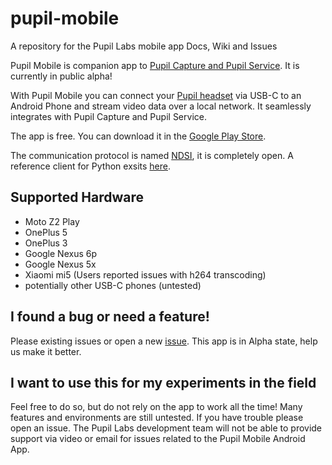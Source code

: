 # pupil-mobile

A repository for the Pupil Labs mobile app Docs, Wiki and Issues

Pupil Mobile is companion app to [Pupil Capture and Pupil Service](https://github.com/pupil-labs/pupil/releases). It is currently in public alpha!

With Pupil Mobile you can connect your [Pupil headset](https://pupil-labs.com/store) via USB-C to an Android Phone and stream video data over a local network. It seamlessly integrates with Pupil Capture and Pupil Service. 

The app is free. You can download it in the [Google Play Store](https://play.google.com/store/apps/details?id=com.pupillabs.pupilmobile).

The communication protocol is named [NDSI](https://github.com/pupil-labs/pyndsi/blob/master/NDSI-CommSpecs.md), it is completely open. A reference client for Python exsits [here](https://github.com/pupil-labs/pyndsi).

## Supported Hardware

- Moto Z2 Play
- OnePlus 5
- OnePlus 3
- Google Nexus 6p
- Google Nexus 5x
- Xiaomi mi5 (Users reported issues with h264 transcoding)
- potentially other USB-C phones (untested)

## I found a bug or need a feature!

Please existing issues or open a new [issue](https://github.com/pupil-labs/pupil-mobile-app/issues). This app is in Alpha state, help us make it better.

## I want to use this for my experiments in the field

Feel free to do so, but do not rely on the app to work all the time! Many features and environments are still untested. If you have trouble please open an issue. The Pupil Labs development team will not be able to provide support via video or email for issues related to the Pupil Mobile Android App.



